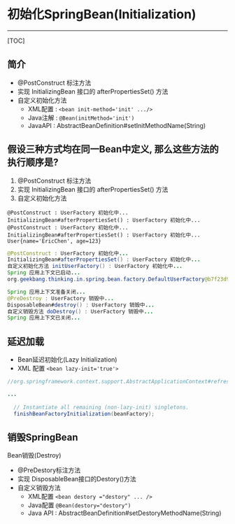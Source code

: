 # 初始化SpringBean(Initialization)

---

[TOC]

## 简介

- @PostConstruct 标注方法
- 实现 InitializingBean 接口的 afterPropertiesSet() 方法
- 自定义初始化方法
  - XML配置 : `<bean init-method='init' .../>`
  - Java注解 :    `@Bean(initMethod='init')`
  - JavaAPI : AbstractBeanDefinition#setInitMethodName(String)

## 假设三种方式均在同一Bean中定义, 那么这些方法的执行顺序是?

1. @PostConstruct 标注方法
2. 实现 InitializingBean 接口的 afterPropertiesSet() 方法
3. 自定义初始化方法

```kava
@PostConstruct : UserFactory 初始化中...
InitializingBean#afterPropertiesSet() : UserFactory 初始化中...
@PostConstruct : UserFactory 初始化中...
InitializingBean#afterPropertiesSet() : UserFactory 初始化中...
User{name='EricChen', age=123}
```



```java
@PostConstruct : UserFactory 初始化中...
InitializingBean#afterPropertiesSet() : UserFactory 初始化中...
自定义初始化方法 initUserFactory() : UserFactory 初始化中...
Spring 应用上下文已启动...
org.geekbang.thinking.in.spring.bean.factory.DefaultUserFactory@b7f23d9

Spring 应用上下文准备关闭...
@PreDestroy : UserFactory 销毁中...
DisposableBean#destroy() : UserFactory 销毁中...
自定义销毁方法 doDestroy() : UserFactory 销毁中...
Spring 应用上下文已关闭...
```

## 延迟加载

- Bean延迟初始化(Lazy Initialization)
- XML 配置 `<bean lazy-init='true'>`

```java
//org.springframework.context.support.AbstractApplicationContext#refresh

...
  
  // Instantiate all remaining (non-lazy-init) singletons.
  finishBeanFactoryInitialization(beanFactory);	
```

## 销毁SpringBean

Bean销毁(Destroy)

- @PreDestory标注方法
- 实现 DisposableBean接口的Destory()方法
- 自定义销毁方法
  - XML配置  `<bean destory ="destory" ... />`
  - Java配置 `@Bean(destory="destory")`
  - Java API : AbstractBeanDefinition#setDestoryMethodName(String) 

## 